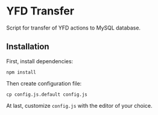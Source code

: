 ﻿YFD Transfer
============

Script for transfer of YFD actions to MySQL database.

Installation
------------

First, install dependencies:

    npm install

Then create configuration file:

    cp config.js.default config.js

At last, customize `config.js` with the editor of your choice.
